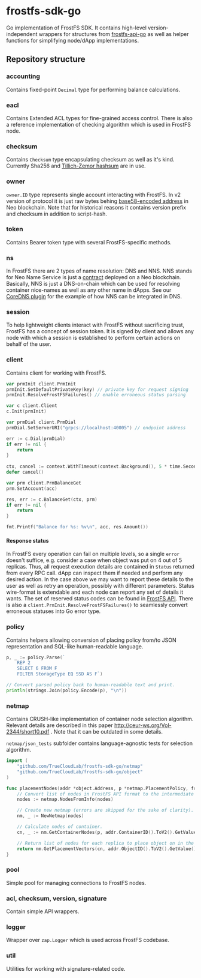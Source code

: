# frostfs-sdk-go
Go implementation of FrostFS SDK. It contains high-level version-independent wrappers
for structures from [frostfs-api-go](https://github.com/TrueCloudLab/frostfs-api-go) as well as
helper functions for simplifying node/dApp implementations.

## Repository structure

### accounting
Contains fixed-point `Decimal` type for performing balance calculations.

### eacl
Contains Extended ACL types for fine-grained access control.
There is also a reference implementation of checking algorithm which is used in FrostFS node.

### checksum
Contains `Checksum` type encapsulating checksum as well as it's kind.
Currently Sha256 and [Tillich-Zemor hashsum](https://github.com/TrueCloudLab/tzhash) are in use.

### owner
`owner.ID` type represents single account interacting with FrostFS. In v2 version of protocol
it is just raw bytes behing [base58-encoded address](https://docs.neo.org/docs/en-us/basic/concept/wallets.html#address)
in Neo blockchain. Note that for historical reasons it contains
version prefix and checksum in addition to script-hash.

### token
Contains Bearer token type with several FrostFS-specific methods.

### ns
In FrostFS there are 2 types of name resolution: DNS and NNS. NNS stands for Neo Name Service
is just a [contract](https://github.com/TrueCloudLab/frostfs-contract) deployed on a Neo blockchain.
Basically, NNS is just a DNS-on-chain which can be used for resolving container nice-names as well
as any other name in dApps. See our [CoreDNS plugin](https://github.com/nspcc-dev/coredns/tree/master/plugin/nns)
for the example of how NNS can be integrated in DNS.

### session
To help lightweight clients interact with FrostFS without sacrificing trust, FrostFS has a concept
of session token. It is signed by client and allows any node with which a session is established
to perform certain actions on behalf of the user.

### client
Contains client for working with FrostFS.
```go
var prmInit client.PrmInit
prmInit.SetDefaultPrivateKey(key) // private key for request signing
prmInit.ResolveFrostFSFailures() // enable erroneous status parsing

var c client.Client
c.Init(prmInit)

var prmDial client.PrmDial
prmDial.SetServerURI("grpcs://localhost:40005") // endpoint address

err := c.Dial(prmDial)
if err != nil {
    return
}
    
ctx, cancel := context.WithTimeout(context.Background(), 5 * time.Second)
defer cancel()

var prm client.PrmBalanceGet
prm.SetAccount(acc)

res, err := c.BalanceGet(ctx, prm)
if err != nil {
    return
}

fmt.Printf("Balance for %s: %v\n", acc, res.Amount())
```

#### Response status
In FrostFS every operation can fail on multiple levels, so a single `error` doesn't suffice,
e.g. consider a case when object was put on 4 out of 5 replicas. Thus, all request execution
details are contained in `Status` returned from every RPC call. dApp can inspect them
if needed and perform any desired action. In the case above we may want to report
these details to the user as well as retry an operation, possibly with different parameters.
Status wire-format is extendable and each node can report any set of details it wants.
The set of reserved status codes can be found in
[FrostFS API](https://github.com/TrueCloudLab/frostfs-api/blob/master/status/types.proto). There is also
a `client.PrmInit.ResolveFrostFSFailures()` to seamlessly convert erroneous statuses into Go error type.

### policy
Contains helpers allowing conversion of placing policy from/to JSON representation
and SQL-like human-readable language.
```go
p, _ := policy.Parse(`
    REP 2
    SELECT 6 FROM F
    FILTER StorageType EQ SSD AS F`)

// Convert parsed policy back to human-readable text and print.
println(strings.Join(policy.Encode(p), "\n"))
```

### netmap
Contains CRUSH-like implementation of container node selection algorithm. Relevant details
are described in this paper http://ceur-ws.org/Vol-2344/short10.pdf . Note that it can be
outdated in some details.

`netmap/json_tests` subfolder contains language-agnostic tests for selection algorithm. 

```go
import (
    "github.com/TrueCloudLab/frostfs-sdk-go/netmap"
    "github.com/TrueCloudLab/frostfs-sdk-go/object"
)

func placementNodes(addr *object.Address, p *netmap.PlacementPolicy, frostfsNodes []netmap.NodeInfo) {
    // Convert list of nodes in FrostFS API format to the intermediate representation.
    nodes := netmap.NodesFromInfo(nodes)

    // Create new netmap (errors are skipped for the sake of clarity). 
    nm, _ := NewNetmap(nodes)

    // Calculate nodes of container.
    cn, _ := nm.GetContainerNodes(p, addr.ContainerID().ToV2().GetValue())

    // Return list of nodes for each replica to place object on in the order of priority.
    return nm.GetPlacementVectors(cn, addr.ObjectID().ToV2().GetValue())
}
```

### pool
Simple pool for managing connections to FrostFS nodes.

### acl, checksum, version, signature
Contain simple API wrappers.

### logger
Wrapper over `zap.Logger` which is used across FrostFS codebase.

### util
Utilities for working with signature-related code.